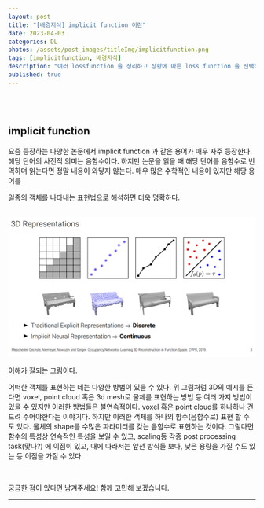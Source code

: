 ```yaml
---
layout: post
title: "[배경지식] implicit function 이란"
date: 2023-04-03
categories: DL
photos: /assets/post_images/titleImg/implicitfunction.png
tags: [implicitfunction, 배경지식] 
description: "여러 lossfunction 을 정리하고 상황에 따른 loss function 을 선택하는 능력을 길러보자"
published: true
---
```


<br/>
<br/>

## implicit function 

요즘 등장하는 다양한 논문에서 implicit function 과 같은 용어가 매우 자주 등장한다. 해당 단어의 사전적 의미는 음함수이다. 하지만 논문을 읽을 때 해당 단어를 음함수로 번역하며 읽는다면 정말 내용이 와닿지 않는다. 매우 많은 수학적인 내용이 있지만 해당 용어를

일종의 객체를 나타내는 표현법으로 해석하면 더욱 명확하다.

<br/>
<img src="/assets/post_images/implicit/Untitled.png" style="border:0;">
<br/>

이해가 잘되는 그림이다.

어떠한 객체를 표현하는 데는 다양한 방법이 있을 수 있다. 위 그림처럼 3D의 예시를 든다면 voxel, point cloud 혹은 3d mesh로 물체를 표현하는 방법 등 여러 가지 방법이 있을 수 있지만 이러한 방법들은 불연속적이다. voxel 혹은 point cloud를 하나하나 건드려 주어야한다는 이야기다.  하지만 이러한 객체를 하나의 함수(음함수로) 표현 할 수도 있다. 물체의 shape를 수많은 파라미터를 갖는 음함수로 표현하는 것이다. 그렇다면 함수의 특성상 연속적인 특성을 보일 수 있고, scaling등 각종 post processing task(맞나?) 에 이점이 있고, 때에 따라서는 앞선 방식들 보다, 낮은 용량을 가질 수도 있는 등 이점을 가질 수 있다.

<br/>

궁금한 점이 있다면 남겨주세요! 함께 고민해 보겠습니다.

------------------------